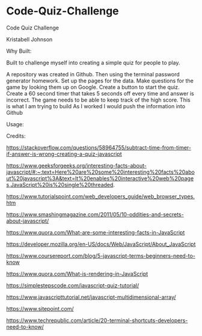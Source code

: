 # Code-Quiz-Challenge
Code Quiz Challenge

Kristabell Johnson

Why Built:

Built to challenge myself into creating a simple quiz for people to play.
		

A repository was created in Github. Then using the terminal password generator homework. Set up the pages for the data. Make questions for the game by looking them up on Google. Create a button to start the quiz. Create a 60 second timer that takes 5 seconds off every time and answer is incorrect. The game needs to be able to keep track of the high score. This is what I am trying to build As I worked I would push the information into Github

Usage:

Credits:

https://stackoverflow.com/questions/58964755/subtract-time-from-timer-if-answer-is-wrong-creating-a-quiz-javascript

https://www.geeksforgeeks.org/interesting-facts-about-javascript/#:~:text=Here%20are%20some%20interesting%20facts%20about%20javascript%3A&text=It%20enables%20interactive%20web%20pages,JavaScript%20is%20single%20threaded.

https://www.tutorialspoint.com/web_developers_guide/web_browser_types.htm

https://www.smashingmagazine.com/2011/05/10-oddities-and-secrets-about-javascript/

https://www.quora.com/What-are-some-interesting-facts-in-JavaScript

https://developer.mozilla.org/en-US/docs/Web/JavaScript/About_JavaScript

https://www.coursereport.com/blog/5-javascript-terms-beginners-need-to-know

https://www.quora.com/What-is-rendering-in-JavaScript

https://simplestepscode.com/javascript-quiz-tutorial/

https://www.javascripttutorial.net/javascript-multidimensional-array/

https://www.sitepoint.com/

https://www.techrepublic.com/article/20-terminal-shortcuts-developers-need-to-know/

